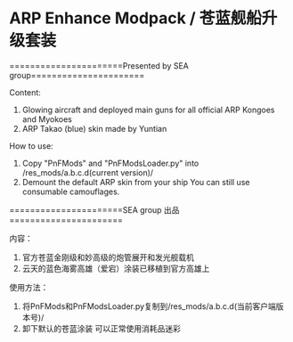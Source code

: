 ﻿# ARP Enhance Modpack / 苍蓝舰船升级套装

======================Presented by SEA group======================

Content:
1. Glowing aircraft and deployed main guns for all official ARP Kongoes and Myokoes
2. ARP Takao (blue) skin made by Yuntian

How to use:
1. Copy "PnFMods" and "PnFModsLoader.py" into /res_mods/a.b.c.d(current version)/
2. Demount the default ARP skin from your ship
You can still use consumable camouflages.

======================SEA group 出品======================

内容：
1. 官方苍蓝金刚级和妙高级的炮管展开和发光舰载机
2. 云天的蓝色海雾高雄（爱宕）涂装已移植到官方高雄上

使用方法：
1. 将PnFMods和PnFModsLoader.py复制到/res_mods/a.b.c.d(当前客户端版本号)/
2. 卸下默认的苍蓝涂装
可以正常使用消耗品迷彩
